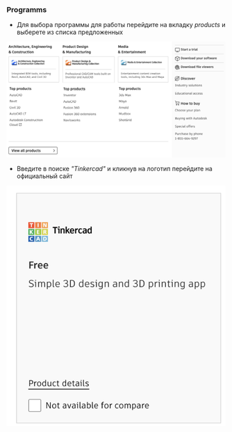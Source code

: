 ### Programms 
- Для выбора программы для работы перейдите на вкладку *products* и выберете из списка предложенных

![](./img/programs.png)

- Введите в поиске _"Tinkercad"_ и кликнув на логотип перейдите на официальный сайт 

![](./img/tinkercad.png)

